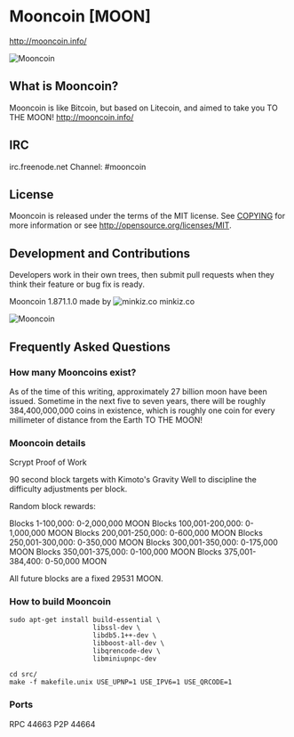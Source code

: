 # Mooncoin [MOON]
http://mooncoin.info/

<!--| ![Mooncoin](http://bit.ly/moonlogo) |-->
![Mooncoin](https://raw.githubusercontent.com/gjhiggins/mooncoin/mooncoin/src/qt/res/icons/bitcoin.png)

## What is Mooncoin?
Mooncoin is like Bitcoin, but based on Litecoin, and aimed to take you TO THE MOON!
http://mooncoin.info/

## IRC
irc.freenode.net Channel: #mooncoin

## License
Mooncoin is released under the terms of the MIT license. See [COPYING](COPYING)
for more information or see http://opensource.org/licenses/MIT.

## Development and Contributions
Developers work in their own trees, then submit pull requests when they think
their feature or bug fix is ready.

Mooncoin 1.871.1.0 made by ![minkiz.co](http://minkiz.co/img/assets/minkiz.png) minkiz.co

![Mooncoin](https://raw.githubusercontent.com/gjhiggins/mooncoin/mooncoin/src/qt/res/src/linux-wallet.png)

## Frequently Asked Questions

### How many Mooncoins exist?
As of the time of this writing, approximately 27 billion moon have been issued. Sometime in the next five to seven years, there will be roughly 384,400,000,000 coins in existence, which is roughly one coin for every millimeter of distance from the Earth TO THE MOON!

### Mooncoin details
Scrypt Proof of Work

90 second block targets with Kimoto's Gravity Well to discipline the difficulty adjustments per block.

Random block rewards:

Blocks 1-100,000: 0-2,000,000 MOON
Blocks 100,001-200,000: 0-1,000,000 MOON
Blocks 200,001-250,000: 0-600,000 MOON
Blocks 250,001-300,000: 0-350,000 MOON
Blocks 300,001-350,000: 0-175,000 MOON
Blocks 350,001-375,000: 0-100,000 MOON
Blocks 375,001-384,400: 0-50,000 MOON

All future blocks are a fixed 29531 MOON.

### How to build Mooncoin

    sudo apt-get install build-essential \
                         libssl-dev \
                         libdb5.1++-dev \
                         libboost-all-dev \
                         libqrencode-dev \
                         libminiupnpc-dev

    cd src/
    make -f makefile.unix USE_UPNP=1 USE_IPV6=1 USE_QRCODE=1

### Ports
RPC 44663
P2P 44664

